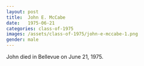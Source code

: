 ```yaml
---
layout: post
title:  John E. McCabe
date:   1975-06-21
categories: class-of-1975
images: /assets/class-of-1975/john-e-mccabe-1.png
gender: male
---
```

John died in Bellevue on June 21, 1975.
